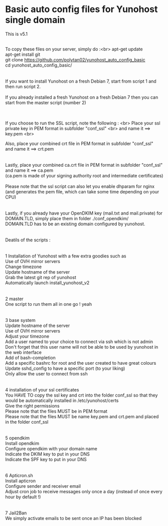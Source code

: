 # Basic auto config files for Yunohost single domain


This is v5.1<br>
<br>


To copy these files on your server, simply do :<br\>
apt-get update<br>
apt-get install git<br>
git clone https://github.com/polytan02/yunohost_auto_config_basic <br>
cd yunohost_auto_config_basic/<br>
<br>
<br>
If you want to install Yunohost on a fresh Debian 7, start from script 1 and then run script 2.
<br><br>
If you already installed a fresh Yunohost on a fresh Debian 7 then you can start from the master script (number 2)<br>
<br><br>

If you choose to run the SSL script, note the following : <br\>
Place your ssl private key in PEM format in subfolder "conf_ssl"  <br\>
and name it ==> key.pem <br\>

Also, place your combined crt file in PEM format in subfolder "conf_ssl"  <br>
and name it ==> crt.pem <br>
<br>
<br>
Lastly, place your combined ca.crt file in PEM format in subfolder "conf_ssl"  <br>
and name it ==> ca.pem <br>
(ca.pem is made of your signing authority root and intermediate certificates)<br>
<br>
Please note that the ssl script can also let you enable dhparam for nginx (and generates the pem file, which can take some time depending on your CPU)<br>
<br>
<br>
Lastly, if you already have your OpenDKIM key (mail.txt and mail.private) for DOMAIN.TLD, simply place them in folder ./conf_opendkim/ <br>
DOMAIN.TLD has to be an existing domain configured by yunohost.<br>
<br>
<br>
Deatils of the scripts :
<br>
<br>
<br>1 Installation of Yunohost with a few extra goodies such as
<br>Use of OVH mirror servers
<br>Change timezone
<br>Update hostname of the server
<br>Grab the latest git rep of yunohost
<br>Automatically launch install_yunohost_v2
<br><br>
<br>2 master
<br>One script to run them all in one go ! yeah
<br><br>
<br>3 base system
<br>Update hostname of the server
<br>Use of OVH mirror servers
<br>Adjust your timezone
<br>Add a user named to your choice to connect via ssh which is not admin
<br>Don't forget that this user name will not be able to be used by yunohost in the web interface
<br>Add of bash-completion
<br>Add a specific bashrc for root and the user created to have great colours
<br>Update sshd_config to have a specific port (to your liking)
<br>Only allow the user to connect from ssh
<br><br>
<br>4 installation of your ssl certificates
<br>You HAVE TO copy the ssl key and crt into the folder conf_ssl so that they would be automatically installed in /etc/yunohost/certs
<br>Give the right permissions
<br>Please note that the files MUST be in PEM format
<br>Please note that the files MUST be name key.pem and crt.pem and placed in the folder conf_ssl
<br><br>
<br>5 opendkim
<br>Install opendkim
<br>Configure opendkim with your domain name
<br>Indicate the DKIM key to put in your DNS
<br>Indicate the SPF key to put in your DNS
<br><br>
<br>6 Apticron.sh
<br>Install apticron
<br>Configure sender and receiver email
<br>Adjust cron job to receive messages only once a day (instead of once every hour by default !)
<br><br>
<br>7 Jail2Ban
<br>We simply activate emails to be sent once an IP has been blocked
<br>
